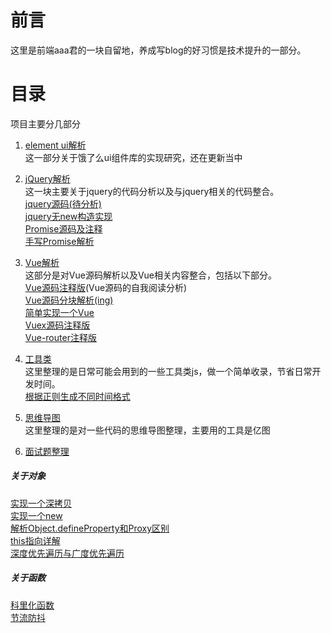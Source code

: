 # 前言
这里是前端aaa君的一块自留地，养成写blog的好习惯是技术提升的一部分。
# 目录
项目主要分几部分
1. [element ui解析](https://github.com/atheist1/sundries/tree/master/element%E4%B8%80%E4%BA%9B%E4%BB%A3%E7%A0%81)  
这一部分关于饿了么ui组件库的实现研究，还在更新当中
2. [jQuery解析](https://github.com/atheist1/sundries/tree/master/Jq%E6%BA%90%E7%A0%81%E5%8F%8A%E5%85%B6%E4%BB%96)  
这一块主要关于jquery的代码分析以及与jquery相关的代码整合。  
[jquery源码(待分析)](https://github.com/atheist1/sundries/blob/master/Jq%E6%BA%90%E7%A0%81%E5%8F%8A%E5%85%B6%E4%BB%96/jquery%E6%BA%90%E7%A0%81/jquery.js)  
[jquery无new构造实现](https://github.com/atheist1/sundries/blob/master/Jq%E6%BA%90%E7%A0%81%E5%8F%8A%E5%85%B6%E4%BB%96/jquery%E6%BA%90%E7%A0%81/jqNoNew.js)  
[Promise源码及注释](https://github.com/atheist1/sundries/blob/master/Jq%E6%BA%90%E7%A0%81%E5%8F%8A%E5%85%B6%E4%BB%96/promise.js)  
[手写Promise解析](https://github.com/atheist1/sundries/tree/master/%E9%9D%A2%E8%AF%95%E9%A2%98%E4%B8%80%E4%BA%9B/promise)  

3. [Vue解析](https://github.com/atheist1/sundries/tree/master/Vue%E6%BA%90%E7%A0%81%E8%A7%A3%E6%9E%90)  
这部分是对Vue源码解析以及Vue相关内容整合，包括以下部分。  
[Vue源码注释版](https://github.com/atheist1/sundries/blob/master/Vue%E6%BA%90%E7%A0%81%E8%A7%A3%E6%9E%90/vue.js)(Vue源码的自我阅读分析)  
[Vue源码分块解析(ing)](https://github.com/atheist1/sundries/tree/master/Vue%E6%BA%90%E7%A0%81%E8%A7%A3%E6%9E%90/%E6%BA%90%E7%A0%81%E5%88%86%E5%9D%97%E8%A7%A3%E6%9E%90)  
[简单实现一个Vue](https://github.com/atheist1/sundries/blob/master/Vue%E6%BA%90%E7%A0%81%E8%A7%A3%E6%9E%90/myVue.js)  
[Vuex源码注释版](https://github.com/atheist1/sundries/blob/master/Vue%E6%BA%90%E7%A0%81%E8%A7%A3%E6%9E%90/vuex.js)  
[Vue-router注释版](https://github.com/atheist1/sundries/blob/master/Vue%E6%BA%90%E7%A0%81%E8%A7%A3%E6%9E%90/vue-router.js)  
4. [工具类](https://github.com/atheist1/sundries/tree/master/%E5%B7%A5%E5%85%B7)  
这里整理的是日常可能会用到的一些工具类js，做一个简单收录，节省日常开发时间。  
[根据正则生成不同时间格式](https://github.com/atheist1/sundries/blob/master/%E5%B7%A5%E5%85%B7/format.js)  
5. [思维导图](https://github.com/atheist1/sundries/tree/master/%E6%80%9D%E7%BB%B4%E5%AF%BC%E5%9B%BE)  
这里整理的是对一些代码的思维导图整理，主要用的工具是亿图  
6. [面试题整理](https://github.com/atheist1/sundries/tree/master/%E9%9D%A2%E8%AF%95%E9%A2%98%E4%B8%80%E4%BA%9B)  
##### 关于对象  
[实现一个深拷贝](https://github.com/atheist1/sundries/tree/master/%E9%9D%A2%E8%AF%95%E9%A2%98%E4%B8%80%E4%BA%9B/copy)  
[实现一个new](https://github.com/atheist1/sundries/tree/master/%E9%9D%A2%E8%AF%95%E9%A2%98%E4%B8%80%E4%BA%9B/new)  
[解析Object.defineProperty和Proxy区别](https://github.com/atheist1/sundries/blob/master/%E9%9D%A2%E8%AF%95%E9%A2%98%E4%B8%80%E4%BA%9B/Object%26Proxy/object%26proxy.md)  
[this指向详解](https://github.com/atheist1/sundries/tree/master/%E9%9D%A2%E8%AF%95%E9%A2%98%E4%B8%80%E4%BA%9B/this%E8%BF%9B%E9%98%B6)  
[深度优先遍历与广度优先遍历](https://github.com/atheist1/sundries/tree/master/%E9%9D%A2%E8%AF%95%E9%A2%98%E4%B8%80%E4%BA%9B/%E6%A0%91%E7%9A%84%E9%81%8D%E5%8E%86)  
##### 关于函数
[科里化函数](https://github.com/atheist1/sundries/tree/master/%E9%9D%A2%E8%AF%95%E9%A2%98%E4%B8%80%E4%BA%9B/%E7%A7%91%E9%87%8C%E5%8C%96)  
[节流防抖](https://github.com/atheist1/sundries/tree/master/%E9%9D%A2%E8%AF%95%E9%A2%98%E4%B8%80%E4%BA%9B/%E8%8A%82%E6%B5%81%E4%B8%8E%E9%98%B2%E6%8A%96)  
